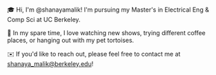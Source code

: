 🎓 Hi, I'm @shanayamalik! I'm pursuing my Master's in Electrical Eng & Comp Sci at UC Berkeley.

🐢 In my spare time, I love watching new shows, trying different coffee places, or hanging out with my pet tortoises.

✉️ If you'd like to reach out, please feel free to contact me at shanaya_malik@berkeley.edu! 
